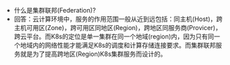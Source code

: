 
- 什么是集群联邦(Federation)?
- 回答：云计算环境中，服务的作用范围一般从近到远包括：同主机(Host)，跨主机可用区(Zone)，跨可用区同地区(Region)，跨地区同服务商(Provicer)，跨云平台。而K8s的定位是单一集群在同一个地域(region)内，因为只有同一个地域内的网络性能才能满足K8s的调度和计算存储连接要求。而集群联邦服务就是为了提高跨地区(Region)K8s集群服务而设计的。



